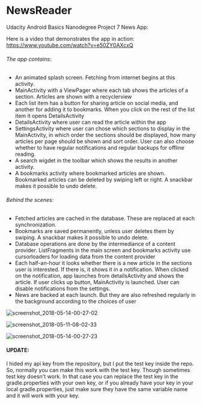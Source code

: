 # NewsReader
Udacity Android Basics Nanodegree Project 7 News App: 

Here is a video that demonstrates the app in action: https://www.youtube.com/watch?v=e50ZY0AXcxQ

###### The app contains:
- An animated splash screen. Fetching from internet begins at this activity.
- MainActivity with a ViewPager where each tab shows the articles of a section. Articles are shown with a recyclerview
- Each list item has a button for sharing article on social media, and another for adding it to bookmarks. When you click on the rest of the list item it opens DetailsActivity
- DetailsActivity where user can read the article within the app
- SettingsActivity where user can chose which sections to display in the MainActivity, in which order the sections should be displayed, how many articles per page should be shown and sort order. User can also choose whether to have regular notifications and regular backups for offline reading.
- A search wigdet in the toolbar which shows the results in another activity.
- A bookmarks activity where bookmarked articles are shown. Bookmarked articles can be deleted by swiping left or right. A snackbar makes it possible to undo delete.
###### Behind the scenes:
- Fetched articles are cached in the database. These are replaced at each synchronization. 
- Bookmarks are saved permanently, unless user deletes them by swiping. A snackbar makes it possible to undo delete.
- Database operations are done by the intermediance of a content provider. ListFragments in the main screen and bookmarks activity use cursorloaders for loading data from the content provider
- Each half-an-hour it looks whether there is a new article in the sections user is interested. If there is, it shows it in a notification. When clicked on the notification, app launches from detailsActivity and shows the article. If user clicks up button, MainActivity is launched. User can disable notifications from the settings.
- News are backed at each launch. But they are also refreshed regularly in the background according to the choices of user

![screenshot_2018-05-14-00-27-02](https://user-images.githubusercontent.com/33556367/39972367-00ae6240-570e-11e8-80d1-b2ea09d47802.png)

![screenshot_2018-05-11-08-02-33](https://user-images.githubusercontent.com/33556367/39972371-123ab8d8-570e-11e8-8a61-362e219ed28c.png)

![screenshot_2018-05-14-00-27-23](https://user-images.githubusercontent.com/33556367/39972373-178e0952-570e-11e8-8e4e-072ae7499546.png)

#### UPDATE:
I hided my api key from the repository, but I put the test key inside the repo. So, normally you can make this work with the test key. Though sometimes test key doesn't work. In that case you can replace the test key in the gradle.properties with your own key, or if you already have your key in your local gradle.properties, just make sure they have the same variable name and it will work with your key. 
